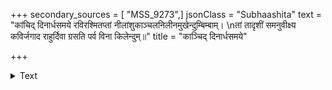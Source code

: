 +++
secondary_sources = [ "MSS_9273",]
jsonClass = "Subhaashita"
text = "कांचिद् दिनार्धसमये रविरश्मितप्तां नीलांशुकाञ्चलनिलीनमुखेन्दुम्बिम्बाम्।  \nतां तादृशीं समनुवीक्ष्य कविर्जगाद राहुर्दिवा ग्रसति पर्व विना किलेन्दुम्॥"
title = "काञ्चिद् दिनार्धसमये"

+++

<details><summary>Text</summary>

कांचिद् दिनार्धसमये रविरश्मितप्तां नीलांशुकाञ्चलनिलीनमुखेन्दुम्बिम्बाम्।  
तां तादृशीं समनुवीक्ष्य कविर्जगाद राहुर्दिवा ग्रसति पर्व विना किलेन्दुम्॥
</details>
